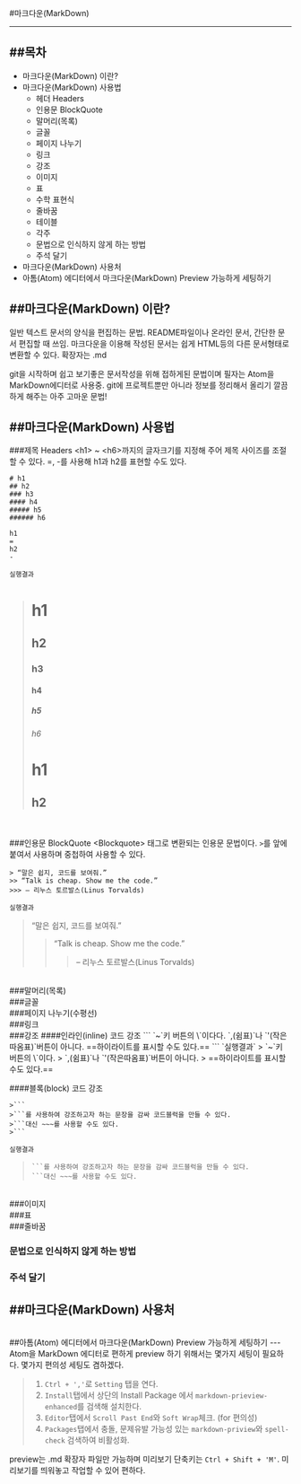 #마크다운(MarkDown)
***
##목차
----------
- 마크다운(MarkDown) 이란?
- 마크다운(MarkDown) 사용법
  - 헤더 Headers
  - 인용문 BlockQuote
  - 말머리(목록)
  - 글꼴
  - 페이지 나누기
  - 링크
  - 강조
  - 이미지
  - 표
  - 수학 표현식
  - 줄바꿈
  - 테이블
  - 각주
  - 문법으로 인식하지 않게 하는 방법
  - 주석 달기
- 마크다운(MarkDown) 사용처
- 아톰(Atom) 에디터에서 마크다운(MarkDown) Preview 가능하게 세팅하기


##마크다운(MarkDown) 이란?
-------------------------
일반 텍스트 문서의 양식을 편집하는 문법.
README파일이나 온라인 문서, 간단한 문서 편집할 때 쓰임.
마크다운을 이용해 작성된 문서는 쉽게 HTML등의 다른 문서형태로 변환할 수 있다.
확장자는 .md

git을 시작하며 쉽고 보기좋은 문서작성을 위해 접하게된 문법이며 필자는 Atom을 MarkDown에디터로 사용중.
git에 프로젝트뿐만 아니라 정보를 정리해서 올리기 깔끔하게 해주는 아주 고마운 문법!

##마크다운(MarkDown) 사용법
---
###제목 Headers
\<h1> ~ \<h6>까지의 글자크기를 지정해 주어 제목 사이즈를 조절할 수 있다.
\=, -를 사용해 h1과 h2를 표현할 수도 있다.
```
# h1
## h2
### h3
#### h4
##### h5
###### h6

h1
=
h2
-
```

`실행결과`
># h1
>## h2
>### h3
>#### h4
>##### h5
>###### h6
>h1
>=
>h2
>-
</br>

###인용문 BlockQuote
\<Blockquote> 태그로 변환되는 인용문 문법이다.
`>`를 앞에 붙여서 사용하며 중첩하여 사용할 수 있다.
```
> “말은 쉽지, 코드를 보여줘.”
>> “Talk is cheap. Show me the code.”
>>> – 리누스 토르발스(Linus Torvalds)
```
`실행결과`
> “말은 쉽지, 코드를 보여줘.”
>> “Talk is cheap. Show me the code.”
>>> – 리누스 토르발스(Linus Torvalds)
</br>
###말머리(목록)

</br>
###글꼴

</br>
###페이지 나누기(수평선)

</br>
###링크

</br>
###강조
####인라인(inline) 코드 강조
```
`~`키 버튼의 \`이다다.
`,(쉼표)`나 `'(작은따옴표)`버튼이 아니다.
==하이라이트를 표시할 수도 있다.==
```
`실행결과`
> `~`키 버튼의 \`이다.
> `,(쉼표)`나 `'(작은따옴표)`버튼이 아니다.
> ==하이라이트를 표시할 수도 있다.==

####블록(block) 코드 강조
```
>```
>```를 사용하여 강조하고자 하는 문장을 감싸 코드블럭을 만들 수 있다.
>```대신 ~~~를 사용할 수도 있다.
>```
```
`실행결과`
>```
>```를 사용하여 강조하고자 하는 문장을 감싸 코드블럭을 만들 수 있다.
>```대신 ~~~를 사용할 수도 있다.
>```

</br>
###이미지

</br>
###표

</br>
###줄바꿈
</br>

### 문법으로 인식하지 않게 하는 방법

### 주석 달기
<!--주석주석주석-->

##마크다운(MarkDown) 사용처
---

</br>
##아톰(Atom) 에디터에서 마크다운(MarkDown) Preview 가능하게 세팅하기
---
Atom을 MarkDown 에디터로 편하게 preview 하기 위해서는 몇가지 세팅이 필요하다.
몇가지 편의성 세팅도 겸하겠다.

>1. `Ctrl + ','`로 `Setting` 탭을 연다.
>2. `Install`탭에서 상단의 Install Package 에서 `markdown-prieview-enhanced`를 검색해 설치한다.
>3. `Editor`탭에서 `Scroll Past End`와 `Soft Wrap`체크. (for 편의성)
>4. `Packages`탭에서 충돌, 문제유발 가능성 있는 `markdown-priview`와 `spell-check` 검색하여 비활성화.

preview는 .md 확장자 파일만 가능하며 미리보기 단축키는 `Ctrl + Shift + 'M'`.
미리보기를 띄워놓고 작업할 수 있어 편하다.
